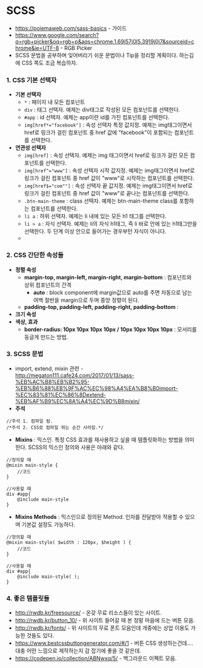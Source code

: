 # SCSS
+ https://poiemaweb.com/sass-basics - 가이드
+ https://www.google.com/search?q=rgb+picker&oq=rgb+p&aqs=chrome.1.69i57j0l5.3919j0j7&sourceid=chrome&ie=UTF-8 - RGB Picker
+ SCSS 문법을 공부하며 잊어버리기 쉬운 문법이나 Tip을 정리할 계획이다. 하는김에 CSS 쪽도 조금 복습하자.

### 1. CSS 기본 선택자
+ **기본 선택자**
    * ```*``` : 페이지 내 모든 컴포넌트
    * ```div``` : 태그 선택자. 예제는 div태그로 작성된 모든 컴포넌트를 선택한다.
    * ```#app``` : id 선택자. 예제는 app이란 id를 가진 컴포넌트를 선택한다.
    * ```img[href*="facebook"]``` : 속성 선택자 특정 값지정. 예제는 img태그이면서 href로 링크가 걸린 컴포넌트 중 href 값에 "facebook"이 포함되는 컴포넌트를 선택한다.
+ **연관성 선택자**
    * ```img[href]``` : 속성 선택자. 예제는 img 태그이면서 href로 링크가 걸린 모든 컴포넌트를 선택한다.
    * ```img[href^="www"]``` : 속성 선택자 시작 값지정. 예제는 img태그이면서 href로 링크가 걸린 컴포넌트 중 href 값이 "www"로 시작하는 컴포넌트를 선택한다.
    * ```img[href$="com""]``` : 속성 선택자 끝 값지정. 예제는 img태그이면서 href로 링크가 걸린 컴포넌트 중 href 값이 "www"로 끝나는 컴포넌트를 선택한다.
    * ```.btn-main-theme``` : class 선택자. 예제는 btn-main-theme class를 포함하는 컴포넌트를 선택한다.
    * ```li a``` : 하위 선택자. 예제는 li 내에 있는 모든 h1 태그를 선택한다.
    * ```li > a``` : 자식 선택자. 예제는 li의 자식 h1태그, 즉 li 바로 안에 있는 h1태그만을 선택한다. 두 단계 이상 안으로 들어가는 경우부턴 자식이 아니다.
    * 

### 2. CSS 간단한 속성들
+ **정렬 속성**
    * **margin-top, margin-left, margin-right, margin-bottom** : 컴포넌트와 상위 컴포넌트의 간격
        + **auto** : block component에 margin값으로 auto를 주면 자동으로 남는 여백 절반을 margin으로 두며 중앙 정렬이 된다.
    * **padding-top, padding-left, padding-right, padding-bottom** : 
+ **크기 속성**
+ **색상, 효과**
    * **border-radius: 10px 10px 10px 10px / 10px 10px 10px 10px** : 모서리를 둥글게 만드는 방법.

### 3. SCSS 문법
+ import, extend, mixin 관련 - http://megaton111.cafe24.com/2017/01/13/sass-%EB%AC%B8%EB%B2%95-%EB%B6%88%EB%9F%AC%EC%98%A4%EA%B8%B0import-%EC%83%81%EC%86%8Dextend-%EB%AF%B9%EC%8A%A4%EC%9D%B8mixin/
+ **주석**
```
//주석 1. 컴파일 됨.
/*주석 2. CSS로 컴파일 하는 순간 사라짐.*/
```
+ **Mixins** : 믹스인. 특정 CSS 효과를 재사용하고 싶을 때 템플릿화하는 방법을 의미한다. SCSS의 믹스인 정의와 사용은 아래와 같다.
```
//정의할 때
@mixin main-style { 
    //코드
}

//사용할 때
div #app{
    @include main-style
}
```
+ **Mixins Methods** : 믹스인으로 정의된 Method. 인자를 전달받아 적용할 수 있으며 기본값 설정도 가능하다.
```
//정의할 때
@mixin main-style( $width : 120px, $height ) { 
    //코드
}

//사용할 때
div #app{
    @include main-style( );
}
```
### 4. 좋은 템플릿들
+ http://rwdb.kr/freesource/ - 온갖 무료 리소스들이 있는 사이트. 
+ http://rwdb.kr/button_10/ - 위 사이트 들어갈 때 본 정말 마음에 드는 버튼 모음.
+ http://rwdb.kr/fonts/ - 위 사이트의 무료 폰트 모음인데 개중에는 상업 이용도 가능한 것들도 있다.
+ https://www.bestcssbuttongenerator.com/#/1 - 버튼 CSS 생성하는건데.... 대충 어떤 느낌으로 제작하는지 감 잡기에 좋을 것 같은데.
+ https://codepen.io/collection/ABNwxq/5/ - 백그라운드 이펙트 모음.

